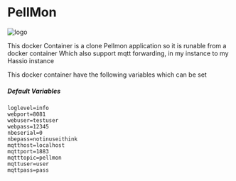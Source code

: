 PellMon
=======
![logo](https://raw.github.com/motoz/PellMon/master/src/Pellmonweb/media/img/favicon-160x160.png)

This docker Container is a clone Pellmon application so it is runable from a docker container
Which also support mqtt forwarding, in my instance to my Hassio instance

This docker container have the following variables which can be set
##### Default Variables
```
loglevel=info 
webport=8081 
webuser=testuser
webpass=12345 
nbeserial=0 
nbepass=notinuseithink 
mqtthost=localhost 
mqttport=1883 
mqtttopic=pellmon
mqttuser=user
mqttpass=pass
```